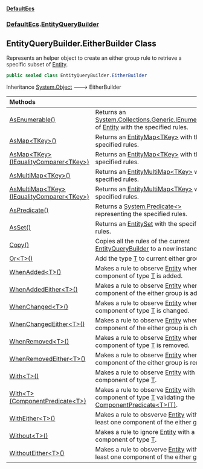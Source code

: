 #### [DefaultEcs](DefaultEcs.md 'DefaultEcs')
### [DefaultEcs](DefaultEcs.md#DefaultEcs 'DefaultEcs').[EntityQueryBuilder](EntityQueryBuilder.md 'DefaultEcs.EntityQueryBuilder')
## EntityQueryBuilder.EitherBuilder Class
Represents an helper object to create an either group rule to retrieve a specific subset of [Entity](Entity.md 'DefaultEcs.Entity').  
```csharp
public sealed class EntityQueryBuilder.EitherBuilder
```

Inheritance [System.Object](https://docs.microsoft.com/en-us/dotnet/api/System.Object 'System.Object') &#129106; EitherBuilder  

| Methods | |
| :--- | :--- |
| [AsEnumerable()](EntityQueryBuilder_EitherBuilder_AsEnumerable().md 'DefaultEcs.EntityQueryBuilder.EitherBuilder.AsEnumerable()') | Returns an [System.Collections.Generic.IEnumerable&lt;&gt;](https://docs.microsoft.com/en-us/dotnet/api/System.Collections.Generic.IEnumerable-1 'System.Collections.Generic.IEnumerable`1') of [Entity](Entity.md 'DefaultEcs.Entity') with the specified rules.<br/> |
| [AsMap&lt;TKey&gt;()](EntityQueryBuilder_EitherBuilder_AsMap_TKey_().md 'DefaultEcs.EntityQueryBuilder.EitherBuilder.AsMap&lt;TKey&gt;()') | Returns an [EntityMap&lt;TKey&gt;](EntityMap_TKey_.md 'DefaultEcs.EntityMap&lt;TKey&gt;') with the specified rules.<br/> |
| [AsMap&lt;TKey&gt;(IEqualityComparer&lt;TKey&gt;)](EntityQueryBuilder_EitherBuilder_AsMap_TKey_(IEqualityComparer_TKey_).md 'DefaultEcs.EntityQueryBuilder.EitherBuilder.AsMap&lt;TKey&gt;(System.Collections.Generic.IEqualityComparer&lt;TKey&gt;)') | Returns an [EntityMap&lt;TKey&gt;](EntityMap_TKey_.md 'DefaultEcs.EntityMap&lt;TKey&gt;') with the specified rules.<br/> |
| [AsMultiMap&lt;TKey&gt;()](EntityQueryBuilder_EitherBuilder_AsMultiMap_TKey_().md 'DefaultEcs.EntityQueryBuilder.EitherBuilder.AsMultiMap&lt;TKey&gt;()') | Returns an [EntityMultiMap&lt;TKey&gt;](EntityMultiMap_TKey_.md 'DefaultEcs.EntityMultiMap&lt;TKey&gt;') with the specified rules.<br/> |
| [AsMultiMap&lt;TKey&gt;(IEqualityComparer&lt;TKey&gt;)](EntityQueryBuilder_EitherBuilder_AsMultiMap_TKey_(IEqualityComparer_TKey_).md 'DefaultEcs.EntityQueryBuilder.EitherBuilder.AsMultiMap&lt;TKey&gt;(System.Collections.Generic.IEqualityComparer&lt;TKey&gt;)') | Returns an [EntityMultiMap&lt;TKey&gt;](EntityMultiMap_TKey_.md 'DefaultEcs.EntityMultiMap&lt;TKey&gt;') with the specified rules.<br/> |
| [AsPredicate()](EntityQueryBuilder_EitherBuilder_AsPredicate().md 'DefaultEcs.EntityQueryBuilder.EitherBuilder.AsPredicate()') | Returns a [System.Predicate&lt;&gt;](https://docs.microsoft.com/en-us/dotnet/api/System.Predicate-1 'System.Predicate`1') representing the specified rules.<br/> |
| [AsSet()](EntityQueryBuilder_EitherBuilder_AsSet().md 'DefaultEcs.EntityQueryBuilder.EitherBuilder.AsSet()') | Returns an [EntitySet](EntitySet.md 'DefaultEcs.EntitySet') with the specified rules.<br/> |
| [Copy()](EntityQueryBuilder_EitherBuilder_Copy().md 'DefaultEcs.EntityQueryBuilder.EitherBuilder.Copy()') | Copies all the rules of the current [EntityQueryBuilder](EntityQueryBuilder.md 'DefaultEcs.EntityQueryBuilder') to a new instance.<br/> |
| [Or&lt;T&gt;()](EntityQueryBuilder_EitherBuilder_Or_T_().md 'DefaultEcs.EntityQueryBuilder.EitherBuilder.Or&lt;T&gt;()') | Add the type [T](EntityQueryBuilder_EitherBuilder_Or_T_().md#DefaultEcs_EntityQueryBuilder_EitherBuilder_Or_T_()_T 'DefaultEcs.EntityQueryBuilder.EitherBuilder.Or&lt;T&gt;().T') to current either group.<br/> |
| [WhenAdded&lt;T&gt;()](EntityQueryBuilder_EitherBuilder_WhenAdded_T_().md 'DefaultEcs.EntityQueryBuilder.EitherBuilder.WhenAdded&lt;T&gt;()') | Makes a rule to observe [Entity](Entity.md 'DefaultEcs.Entity') when a component of type [T](EntityQueryBuilder_EitherBuilder_WhenAdded_T_().md#DefaultEcs_EntityQueryBuilder_EitherBuilder_WhenAdded_T_()_T 'DefaultEcs.EntityQueryBuilder.EitherBuilder.WhenAdded&lt;T&gt;().T') is added.<br/> |
| [WhenAddedEither&lt;T&gt;()](EntityQueryBuilder_EitherBuilder_WhenAddedEither_T_().md 'DefaultEcs.EntityQueryBuilder.EitherBuilder.WhenAddedEither&lt;T&gt;()') | Makes a rule to observe [Entity](Entity.md 'DefaultEcs.Entity') when one component of the either group is added.<br/> |
| [WhenChanged&lt;T&gt;()](EntityQueryBuilder_EitherBuilder_WhenChanged_T_().md 'DefaultEcs.EntityQueryBuilder.EitherBuilder.WhenChanged&lt;T&gt;()') | Makes a rule to observe [Entity](Entity.md 'DefaultEcs.Entity') when a component of type [T](EntityQueryBuilder_EitherBuilder_WhenChanged_T_().md#DefaultEcs_EntityQueryBuilder_EitherBuilder_WhenChanged_T_()_T 'DefaultEcs.EntityQueryBuilder.EitherBuilder.WhenChanged&lt;T&gt;().T') is changed.<br/> |
| [WhenChangedEither&lt;T&gt;()](EntityQueryBuilder_EitherBuilder_WhenChangedEither_T_().md 'DefaultEcs.EntityQueryBuilder.EitherBuilder.WhenChangedEither&lt;T&gt;()') | Makes a rule to observe [Entity](Entity.md 'DefaultEcs.Entity') when one component of the either group is changed.<br/> |
| [WhenRemoved&lt;T&gt;()](EntityQueryBuilder_EitherBuilder_WhenRemoved_T_().md 'DefaultEcs.EntityQueryBuilder.EitherBuilder.WhenRemoved&lt;T&gt;()') | Makes a rule to observe [Entity](Entity.md 'DefaultEcs.Entity') when a component of type [T](EntityQueryBuilder_EitherBuilder_WhenRemoved_T_().md#DefaultEcs_EntityQueryBuilder_EitherBuilder_WhenRemoved_T_()_T 'DefaultEcs.EntityQueryBuilder.EitherBuilder.WhenRemoved&lt;T&gt;().T') is removed.<br/> |
| [WhenRemovedEither&lt;T&gt;()](EntityQueryBuilder_EitherBuilder_WhenRemovedEither_T_().md 'DefaultEcs.EntityQueryBuilder.EitherBuilder.WhenRemovedEither&lt;T&gt;()') | Makes a rule to observe [Entity](Entity.md 'DefaultEcs.Entity') when one component of the either group is removed.<br/> |
| [With&lt;T&gt;()](EntityQueryBuilder_EitherBuilder_With_T_().md 'DefaultEcs.EntityQueryBuilder.EitherBuilder.With&lt;T&gt;()') | Makes a rule to observe [Entity](Entity.md 'DefaultEcs.Entity') with a component of type [T](EntityQueryBuilder_EitherBuilder_With_T_().md#DefaultEcs_EntityQueryBuilder_EitherBuilder_With_T_()_T 'DefaultEcs.EntityQueryBuilder.EitherBuilder.With&lt;T&gt;().T').<br/> |
| [With&lt;T&gt;(ComponentPredicate&lt;T&gt;)](EntityQueryBuilder_EitherBuilder_With_T_(ComponentPredicate_T_).md 'DefaultEcs.EntityQueryBuilder.EitherBuilder.With&lt;T&gt;(DefaultEcs.ComponentPredicate&lt;T&gt;)') | Makes a rule to observe [Entity](Entity.md 'DefaultEcs.Entity') with a component of type [T](EntityQueryBuilder_EitherBuilder_With_T_(ComponentPredicate_T_).md#DefaultEcs_EntityQueryBuilder_EitherBuilder_With_T_(DefaultEcs_ComponentPredicate_T_)_T 'DefaultEcs.EntityQueryBuilder.EitherBuilder.With&lt;T&gt;(DefaultEcs.ComponentPredicate&lt;T&gt;).T') validating the given [ComponentPredicate&lt;T&gt;(T)](ComponentPredicate_T_(T).md 'DefaultEcs.ComponentPredicate&lt;T&gt;(T)').<br/> |
| [WithEither&lt;T&gt;()](EntityQueryBuilder_EitherBuilder_WithEither_T_().md 'DefaultEcs.EntityQueryBuilder.EitherBuilder.WithEither&lt;T&gt;()') | Makes a rule to obsverve [Entity](Entity.md 'DefaultEcs.Entity') with at least one component of the either group.<br/> |
| [Without&lt;T&gt;()](EntityQueryBuilder_EitherBuilder_Without_T_().md 'DefaultEcs.EntityQueryBuilder.EitherBuilder.Without&lt;T&gt;()') | Makes a rule to ignore [Entity](Entity.md 'DefaultEcs.Entity') with a component of type [T](EntityQueryBuilder_EitherBuilder_Without_T_().md#DefaultEcs_EntityQueryBuilder_EitherBuilder_Without_T_()_T 'DefaultEcs.EntityQueryBuilder.EitherBuilder.Without&lt;T&gt;().T').<br/> |
| [WithoutEither&lt;T&gt;()](EntityQueryBuilder_EitherBuilder_WithoutEither_T_().md 'DefaultEcs.EntityQueryBuilder.EitherBuilder.WithoutEither&lt;T&gt;()') | Makes a rule to obsverve [Entity](Entity.md 'DefaultEcs.Entity') without at least one component of the either group.<br/> |
